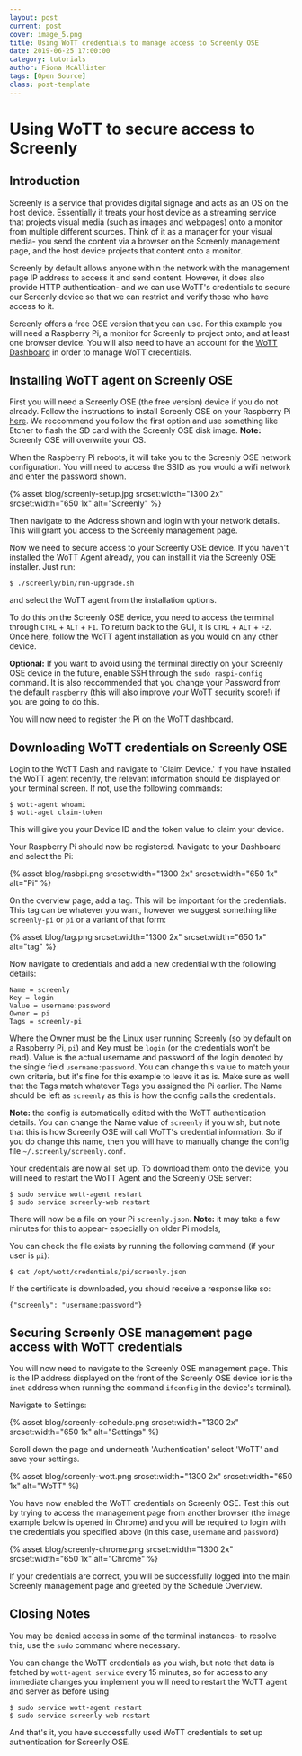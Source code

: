 ```yaml
---
layout: post
current: post
cover: image_5.png
title: Using WoTT credentials to manage access to Screenly OSE 
date: 2019-06-25 17:00:00
category: tutorials
author: Fiona McAllister
tags: [Open Source]
class: post-template
---
```


# Using WoTT to secure access to Screenly

## Introduction

Screenly is a service that provides digital signage and acts as an OS on the host device. Essentially it treats your host device as a streaming service that projects visual media (such as images and webpages) onto a monitor from multiple different sources. Think of it as a manager for your visual media- you send the content via a browser on the Screenly management page, and the host device projects that content onto a monitor.

Screenly by default allows anyone within the network with the management page IP address to access it and send content. However, it does also provide HTTP authentication- and we can use WoTT's credentials to secure our Screenly device so that we can restrict and verify those who have access to it. 

Screenly offers a free OSE version that you can use. For this example you will need a Raspberry Pi, a monitor for Screenly to project onto; and at least one browser device. You will also need to have an account for the [WoTT Dashboard](https://dash.wott.io) in order to manage WoTT credentials.

## Installing WoTT agent on Screenly OSE

First you will need a Screenly OSE (the free version) device if you do not already.
Follow the instructions to install Screenly OSE on your Raspberry Pi [here](https://www.screenly.io/ose/). We reccommend you follow the first option and use something like Etcher to flash the SD card with the Screenly OSE disk image. 
**Note:** Screenly OSE will overwrite your OS.

When the Raspberry Pi reboots, it will take you to the Screenly OSE network configuration. You will need to access the SSID as you would a wifi network and enter the password shown. 

{% asset blog/screenly-setup.jpg srcset:width="1300 2x" srcset:width="650 1x" alt="Screenly" %}

Then navigate to the Address shown and login with your network details. This will grant you access to the Screenly management page. 

Now we need to secure access to your Screenly OSE device. If you haven't installed the WoTT Agent already, you can install it via the Screenly OSE installer. Just run:

```
$ ./screenly/bin/run-upgrade.sh
```
and select the WoTT agent from the installation options.

To do this on the Screenly OSE device, you need to access the terminal through `CTRL` + `ALT` + `F1`. To return back to the GUI, it is `CTRL` + `ALT` + `F2`. 
Once here, follow the WoTT agent installation as you would on any other device. 

**Optional:** If you want to avoid using the terminal directly on your Screenly OSE device in the future, enable SSH through the `sudo raspi-config` command. It is also reccommended that you change your Password from the default `raspberry` (this will also improve your WoTT security score!) if you are going to do this.

You will now need to register the Pi on the WoTT dashboard. 


## Downloading WoTT credentials on Screenly OSE

Login to the WoTT Dash and navigate to 'Claim Device.' If you have installed the WoTT agent recently, the relevant information should be displayed on your terminal screen. If not, use the following commands:

``` 
$ wott-agent whoami
$ wott-aget claim-token
```

This will give you your Device ID and the token value to claim your device. 

Your Raspberry Pi should now be registered. Navigate to your Dashboard and select the Pi:

{% asset blog/rasbpi.png srcset:width="1300 2x" srcset:width="650 1x" alt="Pi" %}

On the overview page, add a tag. This will be important for the credentials. This tag can be whatever you want, however we suggest something like `screenly-pi` or `pi` or a variant of that form:

{% asset blog/tag.png srcset:width="1300 2x" srcset:width="650 1x" alt="tag" %}

Now navigate to credentials and add a new credential with the following details:

```
Name = screenly
Key = login
Value = username:password
Owner = pi
Tags = screenly-pi
```
Where the Owner must be the Linux user running Screenly (so by default on a Raspberry Pi, `pi`) and Key must be `login` (or the credentials won't be read). Value is the actual username and password of the login denoted by the single field `username:password`. You can change this value to match your own criteria, but it's fine for this example to leave it as is. Make sure as well that the Tags match whatever Tags you assigned the Pi earlier. The Name should be left as `screenly` as this is how the config calls the credentials.

**Note:** the config is automatically edited with the WoTT authentication details. You can change the Name value of `screenly` if you wish, but note that this is how Screenly OSE will call WoTT's credential information. So if you do change this name, then you will have to manually change the config file `~/.screenly/screenly.conf`. 

Your credentials are now all set up. To download them onto the device, you will need to restart the WoTT Agent and the Screenly OSE server:

```
$ sudo service wott-agent restart
$ sudo service screenly-web restart
```

There will now be a file on your Pi `screenly.json`. 
**Note:** it may take a few minutes for this to appear- especially on older Pi models,

You can check the file exists by running the following command (if your user is `pi`): 

``` 
$ cat /opt/wott/credentials/pi/screenly.json
```

If the certificate is downloaded, you should receive a response like so:

```
{"screenly": "username:password"}
```

## Securing Screenly OSE management page access with WoTT credentials

You will now need to navigate to the Screenly OSE management page. This is the IP address displayed on the front of the Screenly OSE device (or is the `inet` address when running the command `ifconfig` in the device's terminal). 

Navigate to Settings:

{% asset blog/screenly-schedule.png srcset:width="1300 2x" srcset:width="650 1x" alt="Settings" %}

Scroll down the page and underneath 'Authentication' select 'WoTT' and save your settings.

{% asset blog/screenly-wott.png srcset:width="1300 2x" srcset:width="650 1x" alt="WoTT" %}

You have now enabled the WoTT credentials on Screenly OSE. Test this out by trying to access the management page from another browser (the image example below is opened in Chrome) and you will be required to login with the credentials you specified above (in this case, `username` and `password`)

{% asset blog/screenly-chrome.png srcset:width="1300 2x" srcset:width="650 1x" alt="Chrome" %}

If your credentials are correct, you will be successfully logged into the main Screenly management page and greeted by the Schedule Overview. 

## Closing Notes

You may be denied access in some of the terminal instances- to resolve this, use the `sudo` command where necessary. 

You can change the WoTT credentials as you wish, but note that data is fetched by `wott-agent service` every 15 minutes, so for access to any immediate changes you implement you will need to restart the WoTT agent and server as before using

``` 
$ sudo service wott-agent restart
$ sudo service screenly-web restart
```
And that's it, you have successfully used WoTT credentials to set up authentication for Screenly OSE.